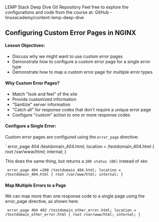LEMP Stack Deep Dive Git Repository
Feel free to explore the configurations and code from the course at: GitHub - linuxacademy/content-lemp-deep-dive

## Configuring Custom Error Pages in NGINX
#### Lesson Objectives:
- Discuss why we might want to use custom error pages
- Demonstrate how to configure a custom error page for a single error type
- Demonstrate how to map a custom error page for multiple error types

#### Why Custom Error Pages?
- Match "look and feel" of the site
- Provide customized information
- "Sanitize" server information
- "Catch all" for response codes that don't require a unique error page
- Configure "custom" action to one or more response codes

#### Configure a Single Error:
Custom error pages are configured using the `error_page` directive:

`
error_page 404 /testdomain_404.html;
location = /testdomain_404.html {
        root /var/www/html;
        internal;
}

This does the same thing, but returns a `200 status (OK)` instead of `404`:

`
error_page 404 =200 /testdomain_404.html;
location = /testdomain_404.html {
        root /var/www/html;
        internal;
}`

#### Map Multiple Errors to a Page
We can map more than one response code to a single page using the error_page directive, as shown here:

`
error_page 404 403 /testdomain_other_error.html;
        location = /testdomain_other_error.html {
                root /var/www/html;
                internal;
        }`

